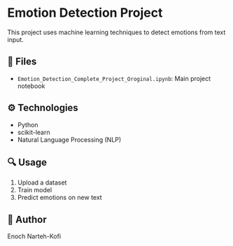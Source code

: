 # Emotion Detection Project

This project uses machine learning techniques to detect emotions from text input.

## 📁 Files
- `Emotion_Detection_Complete_Project_Oroginal.ipynb`: Main project notebook

## ⚙️ Technologies
- Python
- scikit-learn
- Natural Language Processing (NLP)

## 🔍 Usage
1. Upload a dataset
2. Train model
3. Predict emotions on new text

## 📌 Author
Enoch Narteh-Kofi
